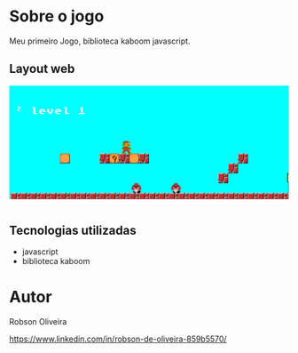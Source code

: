 # Sobre o jogo

Meu primeiro Jogo, biblioteca kaboom javascript. 



## Layout web
![Web 1](https://github.com/robson3222/kaboomjogomario/blob/main/mariocompleto.png)



## Tecnologias utilizadas

- javascript
- biblioteca kaboom







# Autor

Robson Oliveira

https://www.linkedin.com/in/robson-de-oliveira-859b5570/
